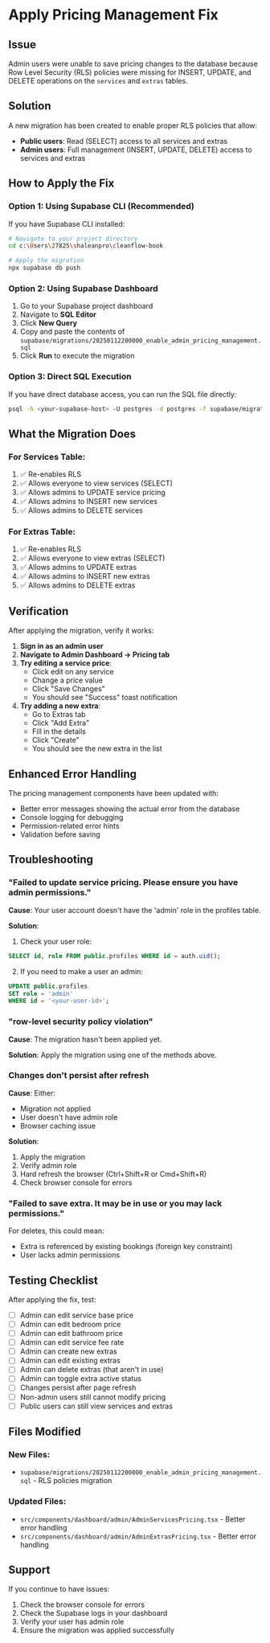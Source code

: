 # Apply Pricing Management Fix

## Issue
Admin users were unable to save pricing changes to the database because Row Level Security (RLS) policies were missing for INSERT, UPDATE, and DELETE operations on the `services` and `extras` tables.

## Solution
A new migration has been created to enable proper RLS policies that allow:
- **Public users**: Read (SELECT) access to all services and extras
- **Admin users**: Full management (INSERT, UPDATE, DELETE) access to services and extras

## How to Apply the Fix

### Option 1: Using Supabase CLI (Recommended)

If you have Supabase CLI installed:

```bash
# Navigate to your project directory
cd c:\Users\27825\shaleanpro\cleanflow-book

# Apply the migration
npx supabase db push
```

### Option 2: Using Supabase Dashboard

1. Go to your Supabase project dashboard
2. Navigate to **SQL Editor**
3. Click **New Query**
4. Copy and paste the contents of `supabase/migrations/20250112200000_enable_admin_pricing_management.sql`
5. Click **Run** to execute the migration

### Option 3: Direct SQL Execution

If you have direct database access, you can run the SQL file directly:

```bash
psql -h <your-supabase-host> -U postgres -d postgres -f supabase/migrations/20250112200000_enable_admin_pricing_management.sql
```

## What the Migration Does

### For Services Table:
1. ✅ Re-enables RLS
2. ✅ Allows everyone to view services (SELECT)
3. ✅ Allows admins to UPDATE service pricing
4. ✅ Allows admins to INSERT new services
5. ✅ Allows admins to DELETE services

### For Extras Table:
1. ✅ Re-enables RLS
2. ✅ Allows everyone to view extras (SELECT)
3. ✅ Allows admins to UPDATE extras
4. ✅ Allows admins to INSERT new extras
5. ✅ Allows admins to DELETE extras

## Verification

After applying the migration, verify it works:

1. **Sign in as an admin user**
2. **Navigate to Admin Dashboard → Pricing tab**
3. **Try editing a service price**:
   - Click edit on any service
   - Change a price value
   - Click "Save Changes"
   - You should see "Success" toast notification
4. **Try adding a new extra**:
   - Go to Extras tab
   - Click "Add Extra"
   - Fill in the details
   - Click "Create"
   - You should see the new extra in the list

## Enhanced Error Handling

The pricing management components have been updated with:
- Better error messages showing the actual error from the database
- Console logging for debugging
- Permission-related error hints
- Validation before saving

## Troubleshooting

### "Failed to update service pricing. Please ensure you have admin permissions."

**Cause**: Your user account doesn't have the 'admin' role in the profiles table.

**Solution**: 
1. Check your user role:
```sql
SELECT id, role FROM public.profiles WHERE id = auth.uid();
```

2. If you need to make a user an admin:
```sql
UPDATE public.profiles 
SET role = 'admin' 
WHERE id = '<your-user-id>';
```

### "row-level security policy violation"

**Cause**: The migration hasn't been applied yet.

**Solution**: Apply the migration using one of the methods above.

### Changes don't persist after refresh

**Cause**: Either:
- Migration not applied
- User doesn't have admin role
- Browser caching issue

**Solution**:
1. Apply the migration
2. Verify admin role
3. Hard refresh the browser (Ctrl+Shift+R or Cmd+Shift+R)
4. Check browser console for errors

### "Failed to save extra. It may be in use or you may lack permissions."

For deletes, this could mean:
- Extra is referenced by existing bookings (foreign key constraint)
- User lacks admin permissions

## Testing Checklist

After applying the fix, test:

- [ ] Admin can edit service base price
- [ ] Admin can edit bedroom price
- [ ] Admin can edit bathroom price
- [ ] Admin can edit service fee rate
- [ ] Admin can create new extras
- [ ] Admin can edit existing extras
- [ ] Admin can delete extras (that aren't in use)
- [ ] Admin can toggle extra active status
- [ ] Changes persist after page refresh
- [ ] Non-admin users still cannot modify pricing
- [ ] Public users can still view services and extras

## Files Modified

### New Files:
- `supabase/migrations/20250112200000_enable_admin_pricing_management.sql` - RLS policies migration

### Updated Files:
- `src/components/dashboard/admin/AdminServicesPricing.tsx` - Better error handling
- `src/components/dashboard/admin/AdminExtrasPricing.tsx` - Better error handling

## Support

If you continue to have issues:
1. Check the browser console for errors
2. Check the Supabase logs in your dashboard
3. Verify your user has admin role
4. Ensure the migration was applied successfully

